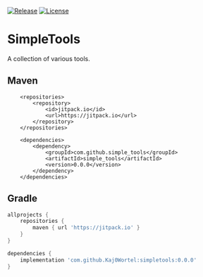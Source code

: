 [![Release](https://jitci.com/gh/Kaj0Wortel/SimpleTools/svg)](https://jitci.com/gh/Kaj0Wortel/SimpleTools)
[![License](https://img.shields.io/badge/License-Apache%202.0-blue.svg)](https://opensource.org/licenses/Apache-2.0)
# SimpleTools

A collection of various tools.

## Maven
```maven
    <repositories>
        <repository>
            <id>jitpack.io</id>
            <url>https://jitpack.io</url>
        </repository>
    </repositories>

    <dependencies>
        <dependency>
            <groupId>com.github.simple_tools</groupId>
            <artifactId>simple_tools</artifactId>
            <version>0.0.0</version>
        </dependency>
    </dependencies>
```


## Gradle
```gradle
allprojects {
    repositories {
        maven { url 'https://jitpack.io' }
    }
}

dependencies {
    implementation 'com.github.Kaj0Wortel:simpletools:0.0.0'
}
```

